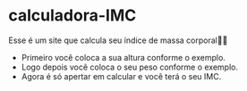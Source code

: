 # calculadora-IMC

<p>Esse é um site que calcula seu índice de massa corporal💪💪</P>
<ul>
  <li>Primeiro você coloca a sua altura conforme o exemplo.</li>
  <li>Logo depois você coloca o seu peso conforme o exemplo.</li>
  <li>Agora é só apertar em calcular e você terá o seu IMC.</li>
</ul>


